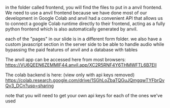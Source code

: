 in the folder called frontend, you will find the files to put in a anvil frontend. We need to use a anvil frontend because we have done most of our development in Google Colab and anvil had a convenient API that allows us to connect a google Colab runtime directly to their frontend, acting as a fully python frontend which is also automatically generated by anvil.

each of the "pages" in our slide is in a different form folder. 
we also have a custom javascript section in the server side to be able to handle audio while bypassing the paid features of anvil and a database with tables

The anvil app can be accessed here from most browsers: https://VU6QEEN6ZEMMIF44.anvil.app/XC2R5RNF4Y6THMWFTL6B7EII


The colab backend is here: (view only with api keys removed)  
https://colab.research.google.com/drive/1SGhLoZbaTQGuJQmgqwTYFbrQvQv3_DCn?usp=sharing

note that you will need to get your own api keys for each of the ones we've used
